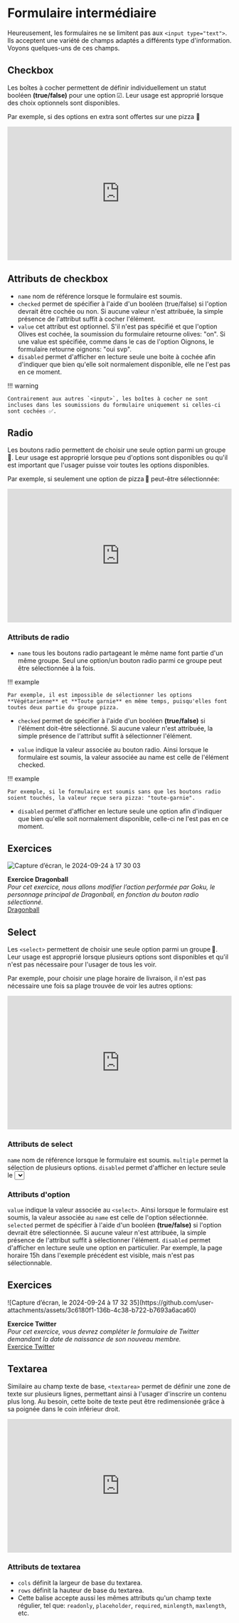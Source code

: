 # Formulaire intermédiaire
Heureusement, les formulaires ne se limitent pas aux `<input type="text">`. Ils acceptent une variété de champs adaptés a différents type d'information. Voyons quelques-uns de ces champs.

## Checkbox

Les boîtes à cocher permettent de définir individuellement un statut booléen **(true/false)** pour une option ☑. Leur usage est approprié lorsque des choix optionnels sont disponibles.

Par exemple, si des options en extra sont offertes sur une pizza 🍕

<iframe height="300" style="width: 100%;" scrolling="no" title="Checkbox" src="https://codepen.io/tim-momo/embed/KKBORzq?default-tab=html%2Cresult" frameborder="no" loading="lazy" allowtransparency="true" allowfullscreen="true">
  See the Pen <a href="https://codepen.io/tim-momo/pen/KKBORzq">
  Checkbox</a> by TIM Montmorency (<a href="https://codepen.io/tim-momo">@tim-momo</a>)
  on <a href="https://codepen.io">CodePen</a>.
</iframe>

## Attributs de checkbox
- `name` nom de référence lorsque le formulaire est soumis.
- `checked` permet de spécifier à l'aide d'un booléen (true/false) si l'option devrait être cochée ou non. Si aucune valeur n'est attribuée, la simple présence de l'attribut suffit à cocher l'élément.
- `value` cet attribut est optionnel. S'il n'est pas spécifié et que l'option Olives est cochée, la soumission du formulaire retourne olives: "on". Si une value est spécifiée, comme dans le cas de l'option Oignons, le formulaire retourne oignons: "oui svp".
- `disabled` permet d'afficher en lecture seule une boite à cochée afin d'indiquer que bien qu'elle soit normalement disponible, elle ne l'est pas en ce moment.


!!! warning

    Contrairement aux autres `<input>`, les boîtes à cocher ne sont incluses dans les soumissions du formulaire uniquement si celles-ci sont cochées ✅.


## Radio

Les boutons radio permettent de choisir une seule option parmi un groupe 🔘. Leur usage est approprié lorsque peu d'options sont disponibles ou qu'il est important que l'usager puisse voir toutes les options disponibles.

Par exemple, si seulement une option de pizza 🍕 peut-être sélectionnée:

<iframe height="300" style="width: 100%;" scrolling="no" title="Radio" src="https://codepen.io/tim-momo/embed/mdjNzpB?default-tab=html%2Cresult" frameborder="no" loading="lazy" allowtransparency="true" allowfullscreen="true">
  See the Pen <a href="https://codepen.io/tim-momo/pen/mdjNzpB">
  Radio</a> by TIM Montmorency (<a href="https://codepen.io/tim-momo">@tim-momo</a>)
  on <a href="https://codepen.io">CodePen</a>.
</iframe>

### Attributs de radio
* `name` tous les boutons radio partageant le même name font partie d'un même groupe. Seul une option/un bouton radio parmi ce groupe peut être sélectionnée à la fois.

!!! example

    Par exemple, il est impossible de sélectionner les options **Végétarienne** et **Toute garnie** en même temps, puisqu'elles font toutes deux partie du groupe pizza.
* `checked` permet de spécifier à l'aide d'un booléen **(true/false)** si l'élément doit-être sélectionné. Si aucune valeur n'est attribuée, la simple présence de l'attribut suffit à sélectionner l'élément.

* `value` indique la valeur associée au bouton radio. Ainsi lorsque le formulaire est soumis, la valeur associée au name est celle de l'élément checked.

!!! example

    Par exemple, si le formulaire est soumis sans que les boutons radio soient touchés, la valeur reçue sera pizza: "toute-garnie".
* `disabled` permet d'afficher en lecture seule une option afin d'indiquer que bien qu'elle soit normalement disponible, celle-ci ne l'est pas en ce moment.

## Exercices

<div class="grid grid-auto" markdown>

![Capture d’écran, le 2024-09-24 à 17 30 03](https://github.com/user-attachments/assets/e03d3919-871b-4220-85ed-ac64ea1be91e)



  **Exercice Dragonball**<br>
  _Pour cet exercice, nous allons modifier l’action performée par Goku, le personnage principal de Dragonball, en fonction du bouton radio sélectionné._<br>
  [Dragonball](https://tim-montmorency.com/compendium/582-111%E2%80%93web1/exercices/dragonball.html)
</div>



## Select

Les `<select>` permettent de choisir une seule option parmi un groupe 🔽. Leur usage est approprié lorsque plusieurs options sont disponibles et qu'il n'est pas nécessaire pour l'usager de tous les voir.

Par exemple, pour choisir une plage horaire de livraison, il n'est pas nécessaire une fois sa plage trouvée de voir les autres options:

<iframe height="300" style="width: 100%;" scrolling="no" title="Select" src="https://codepen.io/tim-momo/embed/JjBgmeb?default-tab=html%2Cresult" frameborder="no" loading="lazy" allowtransparency="true" allowfullscreen="true">
  See the Pen <a href="https://codepen.io/tim-momo/pen/JjBgmeb">
  Select</a> by TIM Montmorency (<a href="https://codepen.io/tim-momo">@tim-momo</a>)
  on <a href="https://codepen.io">CodePen</a>.
</iframe>

### Attributs de select
`name` nom de référence lorsque le formulaire est soumis.
`multiple` permet la sélection de plusieurs options.
`disabled` permet d'afficher en lecture seule le <select>.
### Attributs d'option
`value` indique la valeur associée au `<select>`. Ainsi lorsque le formulaire est soumis, la valeur associée au `name` est celle de l'option sélectionnée.
`selected` permet de spécifier à l'aide d'un booléen **(true/false)** si l'option devrait être sélectionnée. Si aucune valeur n'est attribuée, la simple présence de l'attribut suffit à sélectionner l'élément.
`disabled` permet d'afficher en lecture seule une option en particulier. Par exemple, la page horaire 15h dans l'exemple précédent est visible, mais n'est pas sélectionnable.

## Exercices

<div class="grid grid-auto" markdown>
![Capture d’écran, le 2024-09-24 à 17 32 35](https://github.com/user-attachments/assets/3c6180f1-136b-4c38-b722-b7693a6aca60)


  **Exercice Twitter**<br>
  _Pour cet exercice, vous devrez compléter le formulaire de Twitter demandant la date de naissance de son nouveau membre._<br>
  [Exercice Twitter](https://tim-montmorency.com/compendium/582-111%E2%80%93web1/exercices/twitter.html)
</div>







## Textarea

Similaire au champ texte de base, `<textarea>` permet de définir une zone de texte sur plusieurs lignes, permettant ainsi à l'usager d'inscrire un contenu plus long. Au besoin, cette boite de texte peut être redimensionée grâce à sa poignée dans le coin inférieur droit.

<iframe height="300" style="width: 100%;" scrolling="no" title="Textarea" src="https://codepen.io/tim-momo/embed/qByeLZQ?default-tab=html%2Cresult" frameborder="no" loading="lazy" allowtransparency="true" allowfullscreen="true">
  See the Pen <a href="https://codepen.io/tim-momo/pen/qByeLZQ">
  Textarea</a> by TIM Montmorency (<a href="https://codepen.io/tim-momo">@tim-momo</a>)
  on <a href="https://codepen.io">CodePen</a>.
</iframe>

### Attributs de textarea
- `cols` définit la largeur de base du textarea.
- `rows` définit la hauteur de base du textarea.
- Cette balise accepte aussi les mêmes attributs qu'un champ texte régulier, tel que: `readonly`, `placeholder`, `required`, `minlength`, `maxlength`, etc.
